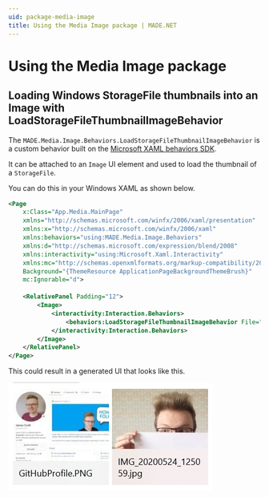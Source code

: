 ```yaml
---
uid: package-media-image
title: Using the Media Image package | MADE.NET
---
```


# Using the Media Image package

## Loading Windows StorageFile thumbnails into an Image with LoadStorageFileThumbnailImageBehavior

The `MADE.Media.Image.Behaviors.LoadStorageFileThumbnailImageBehavior` is a custom behavior built on the [Microsoft XAML behaviors SDK](https://github.com/Microsoft/XamlBehaviors). 

It can be attached to an `Image` UI element and used to load the thumbnail of a `StorageFile`.

You can do this in your Windows XAML as shown below.

```xml
<Page
    x:Class="App.Media.MainPage"
    xmlns="http://schemas.microsoft.com/winfx/2006/xaml/presentation"
    xmlns:x="http://schemas.microsoft.com/winfx/2006/xaml"
    xmlns:behaviors="using:MADE.Media.Image.Behaviors"
    xmlns:d="http://schemas.microsoft.com/expression/blend/2008"
    xmlns:interactivity="using:Microsoft.Xaml.Interactivity"
    xmlns:mc="http://schemas.openxmlformats.org/markup-compatibility/2006"
    Background="{ThemeResource ApplicationPageBackgroundThemeBrush}"
    mc:Ignorable="d">

    <RelativePanel Padding="12">
        <Image>
            <interactivity:Interaction.Behaviors>
                <behaviors:LoadStorageFileThumbnailImageBehavior File="{x:Bind ViewModel.ImageFile}" />
            </interactivity:Interaction.Behaviors>
        </Image>
    </RelativePanel>
</Page>

```

This could result in a generated UI that looks like this.

<img src="../../images/ImageBehavior.png" alt="Result of using LoadStorageFileThumbnailImageBehavior" />
